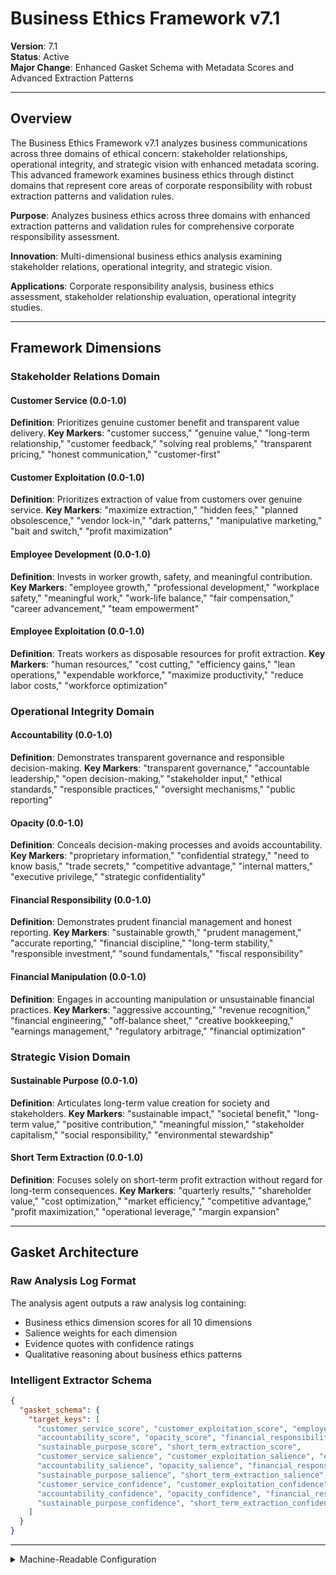 # Business Ethics Framework v7.1

**Version**: 7.1  
**Status**: Active  
**Major Change**: Enhanced Gasket Schema with Metadata Scores and Advanced Extraction Patterns

---

## Overview

The Business Ethics Framework v7.1 analyzes business communications across three domains of ethical concern: stakeholder relationships, operational integrity, and strategic vision with enhanced metadata scoring. This advanced framework examines business ethics through distinct domains that represent core areas of corporate responsibility with robust extraction patterns and validation rules.

**Purpose**: Analyzes business ethics across three domains with enhanced extraction patterns and validation rules for comprehensive corporate responsibility assessment.

**Innovation**: Multi-dimensional business ethics analysis examining stakeholder relations, operational integrity, and strategic vision.

**Applications**: Corporate responsibility analysis, business ethics assessment, stakeholder relationship evaluation, operational integrity studies.

---

## Framework Dimensions

### **Stakeholder Relations Domain**

#### Customer Service (0.0-1.0)
**Definition**: Prioritizes genuine customer benefit and transparent value delivery.
**Key Markers**: "customer success," "genuine value," "long-term relationship," "customer feedback," "solving real problems," "transparent pricing," "honest communication," "customer-first"

#### Customer Exploitation (0.0-1.0)
**Definition**: Prioritizes extraction of value from customers over genuine service.
**Key Markers**: "maximize extraction," "hidden fees," "planned obsolescence," "vendor lock-in," "dark patterns," "manipulative marketing," "bait and switch," "profit maximization"

#### Employee Development (0.0-1.0)
**Definition**: Invests in worker growth, safety, and meaningful contribution.
**Key Markers**: "employee growth," "professional development," "workplace safety," "meaningful work," "work-life balance," "fair compensation," "career advancement," "team empowerment"

#### Employee Exploitation (0.0-1.0)
**Definition**: Treats workers as disposable resources for profit extraction.
**Key Markers**: "human resources," "cost cutting," "efficiency gains," "lean operations," "expendable workforce," "maximize productivity," "reduce labor costs," "workforce optimization"

### **Operational Integrity Domain**

#### Accountability (0.0-1.0)
**Definition**: Demonstrates transparent governance and responsible decision-making.
**Key Markers**: "transparent governance," "accountable leadership," "open decision-making," "stakeholder input," "ethical standards," "responsible practices," "oversight mechanisms," "public reporting"

#### Opacity (0.0-1.0)
**Definition**: Conceals decision-making processes and avoids accountability.
**Key Markers**: "proprietary information," "confidential strategy," "need to know basis," "trade secrets," "competitive advantage," "internal matters," "executive privilege," "strategic confidentiality"

#### Financial Responsibility (0.0-1.0)
**Definition**: Demonstrates prudent financial management and honest reporting.
**Key Markers**: "sustainable growth," "prudent management," "accurate reporting," "financial discipline," "long-term stability," "responsible investment," "sound fundamentals," "fiscal responsibility"

#### Financial Manipulation (0.0-1.0)
**Definition**: Engages in accounting manipulation or unsustainable financial practices.
**Key Markers**: "aggressive accounting," "revenue recognition," "financial engineering," "off-balance sheet," "creative bookkeeping," "earnings management," "regulatory arbitrage," "financial optimization"

### **Strategic Vision Domain**

#### Sustainable Purpose (0.0-1.0)
**Definition**: Articulates long-term value creation for society and stakeholders.
**Key Markers**: "sustainable impact," "societal benefit," "long-term value," "positive contribution," "meaningful mission," "stakeholder capitalism," "social responsibility," "environmental stewardship"

#### Short Term Extraction (0.0-1.0)
**Definition**: Focuses solely on short-term profit extraction without regard for long-term consequences.
**Key Markers**: "quarterly results," "shareholder value," "cost optimization," "market efficiency," "competitive advantage," "profit maximization," "operational leverage," "margin expansion"

---

## Gasket Architecture

### Raw Analysis Log Format
The analysis agent outputs a raw analysis log containing:
- Business ethics dimension scores for all 10 dimensions
- Salience weights for each dimension
- Evidence quotes with confidence ratings
- Qualitative reasoning about business ethics patterns

### Intelligent Extractor Schema
```json
{
  "gasket_schema": {
    "target_keys": [
      "customer_service_score", "customer_exploitation_score", "employee_development_score", "employee_exploitation_score",
      "accountability_score", "opacity_score", "financial_responsibility_score", "financial_manipulation_score",
      "sustainable_purpose_score", "short_term_extraction_score",
      "customer_service_salience", "customer_exploitation_salience", "employee_development_salience", "employee_exploitation_salience",
      "accountability_salience", "opacity_salience", "financial_responsibility_salience", "financial_manipulation_salience",
      "sustainable_purpose_salience", "short_term_extraction_salience",
      "customer_service_confidence", "customer_exploitation_confidence", "employee_development_confidence", "employee_exploitation_confidence",
      "accountability_confidence", "opacity_confidence", "financial_responsibility_confidence", "financial_manipulation_confidence",
      "sustainable_purpose_confidence", "short_term_extraction_confidence"
    ]
  }
}
```

---

<details><summary>Machine-Readable Configuration</summary>

```json
{
  "name": "business_ethics_v7_1",
  "version": "v7.1",
  "display_name": "Business Ethics Framework v7.1",
  "analysis_variants": {
    "default": {
      "description": "Complete multi-dimensional business ethics analysis with raw analysis log output.",
      "analysis_prompt": "You are an expert analyst specializing in business ethics and corporate responsibility across diverse contexts. Your task is to analyze the provided text using the Business Ethics Framework v7.1, which captures business ethics patterns through three domains with enhanced metadata scoring and comprehensive corporate responsibility assessment.\n\nThe framework evaluates business ethics across three domains:\n\n**Stakeholder Relations Domain**: Customer Service (0.0-1.0) - genuine customer benefit and transparent value delivery vs. Customer Exploitation (0.0-1.0) - extraction of value from customers over genuine service; Employee Development (0.0-1.0) - worker growth, safety, and meaningful contribution vs. Employee Exploitation (0.0-1.0) - treating workers as disposable resources.\n\n**Operational Integrity Domain**: Accountability (0.0-1.0) - transparent governance and responsible decision-making vs. Opacity (0.0-1.0) - concealing decision-making processes; Financial Responsibility (0.0-1.0) - prudent financial management and honest reporting vs. Financial Manipulation (0.0-1.0) - accounting manipulation or unsustainable practices.\n\n**Strategic Vision Domain**: Sustainable Purpose (0.0-1.0) - long-term value creation for society and stakeholders vs. Short Term Extraction (0.0-1.0) - focusing solely on short-term profit extraction.\n\nFor each dimension, provide:\n- **Score (0.0-1.0)**: Based on strength of evidence in the text\n- **Salience (0.0-1.0)**: How central is this dimension to this specific text?\n- **Confidence (0.0-1.0)**: How certain are you in this assessment?\n\nWrite a comprehensive analytical report that covers:\n- Application of the Business Ethics methodology to this specific text\n- Detailed analysis of each relevant dimension with scores, salience, confidence, and evidence\n- Assessment of business ethics patterns across all three domains\n- Overall corporate responsibility profile with domain weighting\n- Key insights about the organization's ethical approach and stakeholder orientation\n\nEmbed your numerical assessments naturally within the analysis. For example: 'This text demonstrates strong customer service orientation (customer service score: 0.8, salience: 0.9, confidence: 0.7) with frequent references to genuine customer benefit.' Focus on rigorous intellectual analysis supported by direct textual evidence and clear reasoning for all scores and metadata."
    }
  },
  "dimension_groups": {
    "stakeholder_relations": ["customer_service", "customer_exploitation", "employee_development", "employee_exploitation"],
    "operational_integrity": ["accountability", "opacity", "financial_responsibility", "financial_manipulation"],
    "strategic_vision": ["sustainable_purpose", "short_term_extraction"]
  },
  "calculation_spec": {
    "stakeholder_focus_index": "(customer_service_score + employee_development_score - customer_exploitation_score - employee_exploitation_score) / 4",
    "operational_integrity_index": "(accountability_score + financial_responsibility_score - opacity_score - financial_manipulation_score) / 4",
    "strategic_sustainability_score": "(sustainable_purpose_score - short_term_extraction_score + 1) / 2",
    "salience_weighted_stakeholder_focus_index": "((customer_service_score * customer_service_salience + employee_development_score * employee_development_salience) - (customer_exploitation_score * customer_exploitation_salience + employee_exploitation_score * employee_exploitation_salience)) / (customer_service_salience + employee_development_salience + customer_exploitation_salience + employee_exploitation_salience)",
    "salience_weighted_operational_integrity_index": "((accountability_score * accountability_salience + financial_responsibility_score * financial_responsibility_salience) - (opacity_score * opacity_salience + financial_manipulation_score * financial_manipulation_salience)) / (accountability_salience + financial_responsibility_salience + opacity_salience + financial_manipulation_salience)",
    "salience_weighted_strategic_sustainability_score": "(sustainable_purpose_score * sustainable_purpose_salience - short_term_extraction_score * short_term_extraction_salience + (sustainable_purpose_salience + short_term_extraction_salience) / 2) / (sustainable_purpose_salience + short_term_extraction_salience)",
    "salience_weighted_business_ethics_index": "(stakeholder_focus_index * ((customer_service_salience + employee_development_salience + customer_exploitation_salience + employee_exploitation_salience) / 4) + operational_integrity_index * ((accountability_salience + financial_responsibility_salience + opacity_salience + financial_manipulation_salience) / 4) + strategic_sustainability_score * ((sustainable_purpose_salience + short_term_extraction_salience) / 2)) / (((customer_service_salience + employee_development_salience + customer_exploitation_salience + employee_exploitation_salience) / 4) + ((accountability_salience + financial_responsibility_salience + opacity_salience + financial_manipulation_salience) / 4) + ((sustainable_purpose_salience + short_term_extraction_salience) / 2))"
  },
  "reliability_rubric": {
    "cronbachs_alpha": {
      "excellent": [0.80, 1.0],
      "good": [0.70, 0.79],
      "acceptable": [0.60, 0.69],
      "poor": [0.0, 0.59]
    },
    "notes": "Defines quality thresholds for framework reliability. The Synthesis Agent uses this for automated fit assessment."
  },
  "gasket_schema": {
    "version": "7.1",
    "extraction_method": "intelligent_extractor",
    "target_keys": [
      "customer_service_score", "customer_exploitation_score", "employee_development_score", "employee_exploitation_score",
      "accountability_score", "opacity_score", "financial_responsibility_score", "financial_manipulation_score",
      "sustainable_purpose_score", "short_term_extraction_score",
      "customer_service_salience", "customer_exploitation_salience", "employee_development_salience", "employee_exploitation_salience",
      "accountability_salience", "opacity_salience", "financial_responsibility_salience", "financial_manipulation_salience",
      "sustainable_purpose_salience", "short_term_extraction_salience",
      "customer_service_confidence", "customer_exploitation_confidence", "employee_development_confidence", "employee_exploitation_confidence",
      "accountability_confidence", "opacity_confidence", "financial_responsibility_confidence", "financial_manipulation_confidence",
      "sustainable_purpose_confidence", "short_term_extraction_confidence"
    ],
    "extraction_patterns": {
      "customer_service_score": ["customer.{0,20}service.{0,20}score", "customer.{0,20}service.{0,20}rating", "customer\\s*service\\s*:\\s*[0-9]"],
      "customer_exploitation_score": ["customer.{0,20}exploitation.{0,20}score", "customer.{0,20}exploitation.{0,20}rating", "customer\\s*exploitation\\s*:\\s*[0-9]"],
      "employee_development_score": ["employee.{0,20}development.{0,20}score", "employee.{0,20}development.{0,20}rating", "employee\\s*development\\s*:\\s*[0-9]"],
      "employee_exploitation_score": ["employee.{0,20}exploitation.{0,20}score", "employee.{0,20}exploitation.{0,20}rating", "employee\\s*exploitation\\s*:\\s*[0-9]"],
      "accountability_score": ["accountability.{0,20}score", "accountability.{0,20}rating", "accountability\\s*:\\s*[0-9]"],
      "opacity_score": ["opacity.{0,20}score", "opacity.{0,20}rating", "opacity\\s*:\\s*[0-9]"],
      "financial_responsibility_score": ["financial.{0,20}responsibility.{0,20}score", "financial.{0,20}responsibility.{0,20}rating", "financial\\s*responsibility\\s*:\\s*[0-9]"],
      "financial_manipulation_score": ["financial.{0,20}manipulation.{0,20}score", "financial.{0,20}manipulation.{0,20}rating", "financial\\s*manipulation\\s*:\\s*[0-9]"],
      "sustainable_purpose_score": ["sustainable.{0,20}purpose.{0,20}score", "sustainable.{0,20}purpose.{0,20}rating", "sustainable\\s*purpose\\s*:\\s*[0-9]"],
      "short_term_extraction_score": ["short.{0,20}term.{0,20}extraction.{0,20}score", "short.{0,20}term.{0,20}extraction.{0,20}rating", "short\\s*term\\s*extraction\\s*:\\s*[0-9]"],
      "customer_service_salience": ["customer.{0,20}service.{0,20}salience", "customer.{0,20}service.{0,20}importance", "customer.{0,20}service.{0,20}centrality"],
      "customer_exploitation_salience": ["customer.{0,20}exploitation.{0,20}salience", "customer.{0,20}exploitation.{0,20}importance", "customer.{0,20}exploitation.{0,20}centrality"],
      "employee_development_salience": ["employee.{0,20}development.{0,20}salience", "employee.{0,20}development.{0,20}importance", "employee.{0,20}development.{0,20}centrality"],
      "employee_exploitation_salience": ["employee.{0,20}exploitation.{0,20}salience", "employee.{0,20}exploitation.{0,20}importance", "employee.{0,20}exploitation.{0,20}centrality"],
      "accountability_salience": ["accountability.{0,20}salience", "accountability.{0,20}importance", "accountability.{0,20}centrality"],
      "opacity_salience": ["opacity.{0,20}salience", "opacity.{0,20}importance", "opacity.{0,20}centrality"],
      "financial_responsibility_salience": ["financial.{0,20}responsibility.{0,20}salience", "financial.{0,20}responsibility.{0,20}importance", "financial.{0,20}responsibility.{0,20}centrality"],
      "financial_manipulation_salience": ["financial.{0,20}manipulation.{0,20}salience", "financial.{0,20}manipulation.{0,20}importance", "financial.{0,20}manipulation.{0,20}centrality"],
      "sustainable_purpose_salience": ["sustainable.{0,20}purpose.{0,20}salience", "sustainable.{0,20}purpose.{0,20}importance", "sustainable.{0,20}purpose.{0,20}centrality"],
      "short_term_extraction_salience": ["short.{0,20}term.{0,20}extraction.{0,20}salience", "short.{0,20}term.{0,20}extraction.{0,20}importance", "short.{0,20}term.{0,20}extraction.{0,20}centrality"],
      "customer_service_confidence": ["customer.{0,20}service.{0,20}confidence", "customer.{0,20}service.{0,20}certainty", "customer.{0,20}service.{0,20}sure"],
      "customer_exploitation_confidence": ["customer.{0,20}exploitation.{0,20}confidence", "customer.{0,20}exploitation.{0,20}certainty", "customer.{0,20}exploitation.{0,20}sure"],
      "employee_development_confidence": ["employee.{0,20}development.{0,20}confidence", "employee.{0,20}development.{0,20}certainty", "employee.{0,20}development.{0,20}sure"],
      "employee_exploitation_confidence": ["employee.{0,20}exploitation.{0,20}confidence", "employee.{0,20}exploitation.{0,20}certainty", "employee.{0,20}exploitation.{0,20}sure"],
      "accountability_confidence": ["accountability.{0,20}confidence", "accountability.{0,20}certainty", "accountability.{0,20}sure"],
      "opacity_confidence": ["opacity.{0,20}confidence", "opacity.{0,20}certainty", "opacity.{0,20}sure"],
      "financial_responsibility_confidence": ["financial.{0,20}responsibility.{0,20}confidence", "financial.{0,20}responsibility.{0,20}certainty", "financial.{0,20}responsibility.{0,20}sure"],
      "financial_manipulation_confidence": ["financial.{0,20}manipulation.{0,20}confidence", "financial.{0,20}manipulation.{0,20}certainty", "financial.{0,20}manipulation.{0,20}sure"],
      "sustainable_purpose_confidence": ["sustainable.{0,20}purpose.{0,20}confidence", "sustainable.{0,20}purpose.{0,20}certainty", "sustainable.{0,20}purpose.{0,20}sure"],
      "short_term_extraction_confidence": ["short.{0,20}term.{0,20}extraction.{0,20}confidence", "short.{0,20}term.{0,20}extraction.{0,20}certainty", "short.{0,20}term.{0,20}extraction.{0,20}sure"]
    },
    "validation_rules": {
      "required_fields": [
        "customer_service_score", "customer_exploitation_score", "employee_development_score", "employee_exploitation_score",
        "accountability_score", "opacity_score", "financial_responsibility_score", "financial_manipulation_score",
        "sustainable_purpose_score", "short_term_extraction_score"
      ],
      "score_ranges": {"min": 0.0, "max": 1.0},
      "metadata_ranges": {
        "salience": {"min": 0.0, "max": 1.0},
        "confidence": {"min": 0.0, "max": 1.0}
      },
      "fallback_strategy": "use_default_values"
    }
  }
}
```

</details>